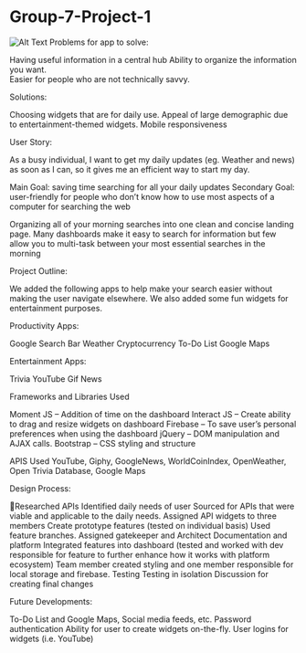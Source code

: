 # Group-7-Project-1

![Alt Text](https://media.giphy.com/media/7E2E4X0sbo3LdHuf69/giphy.gif)
Problems for app to solve: 

Having useful information in a central hub
Ability to organize the information you want.  
Easier for people who are not technically savvy.

Solutions: 

Choosing widgets that are for daily use. 
Appeal of large demographic due to entertainment-themed widgets.
Mobile responsiveness 

User Story: 

As a busy individual, I want to get my daily updates (eg. Weather and news) as soon as I can, so it gives me an efficient way to start my day.

Main Goal: saving time searching for all your daily updates 
Secondary Goal: user-friendly for people who don’t know how to use most aspects of a computer for searching the web 

Organizing all of your morning searches into one clean and concise landing page. 
Many dashboards make it easy to search for information but few allow you to multi-task between your most essential searches in the morning

Project Outline: 

We added the following apps to help make your search easier without making the user navigate elsewhere. We also added some fun widgets for entertainment purposes. 

Productivity Apps: 

Google Search Bar
Weather 
Cryptocurrency
To-Do List
Google Maps

Entertainment Apps: 

Trivia 
YouTube
Gif
News

Frameworks and Libraries Used

Moment JS – Addition of time on the dashboard
Interact JS – Create ability to drag and resize widgets on dashboard 
Firebase – To save user’s personal preferences when using the dashboard
jQuery – DOM manipulation and AJAX calls. 
Bootstrap – CSS styling and structure

APIS Used 
YouTube, Giphy, GoogleNews,  WorldCoinIndex, OpenWeather,  Open Trivia Database, Google Maps

Design Process: 

Researched APIs 
    Identified daily needs of user 
    Sourced for APIs that were viable and applicable to the daily needs. 
Assigned API widgets to three members
    Create prototype features (tested on individual basis)
    Used feature branches. 
Assigned gatekeeper and Architect
    Documentation and platform
    Integrated features into dashboard (tested and worked with dev responsible for feature to further enhance how it works with platform ecosystem)
Team member created styling  and one member responsible for local storage and firebase.
Testing 
    Testing in isolation
    Discussion for creating final changes

Future Developments: 

To-Do List and Google Maps, Social media feeds, etc. 
Password authentication
Ability for user to create widgets on-the-fly. 
User logins for widgets (i.e. YouTube)




